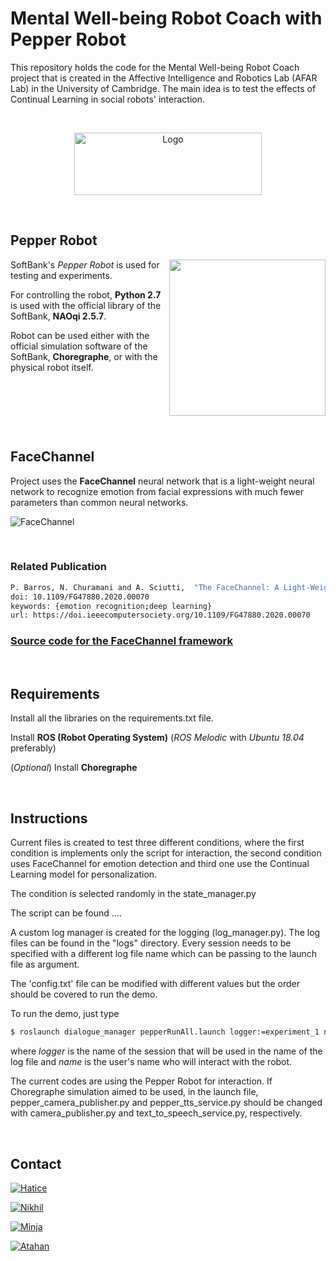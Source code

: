 # Mental Well-being Robot Coach with Pepper Robot

This repository holds the code for the Mental Well-being Robot Coach project that is created in the Affective Intelligence and Robotics Lab (AFAR Lab) in the University of Cambridge. The main idea is to test the effects of Continual Learning in social robots' interaction.

<!-- PROJECT LOGO -->
<br />
<p align="center">
  <a href="https://www.cl.cam.ac.uk/~hg410/people.html">
    <img src="img/Cambridge.png" alt="Logo" width="300" height="100">
  </a>
</p>

<p>&nbsp;</p>

## Pepper Robot

<img src="img/PepperRobot.png" align="right" width="250px" />

SoftBank's *Pepper Robot* is used for testing and experiments.

For controlling the robot, **Python 2.7** is used with the official library of the<br>SoftBank, **NAOqi 2.5.7**.

Robot can be used either with the official simulation software of the SoftBank,
 **Choregraphe**, or with the physical robot itself.

<p>&nbsp;</p>
<p>&nbsp;</p>
<p>&nbsp;</p>

## FaceChannel

Project uses the **FaceChannel** neural network that is a light-weight neural network to recognize emotion from facial expressions with much fewer parameters than common neural networks.


![FaceChannel](img/FaceChannel.png)

<br>

### Related Publication

```sh
P. Barros, N. Churamani and A. Sciutti,  "The FaceChannel: A Light-Weight Deep Neural Network for Facial Expression Recognition.," in 2020 15th IEEE International Conference on Automatic Face and Gesture Recognition (FG 2020) (FG), Buenos Aires, undefined, AR, 2020 pp. 449-453.
doi: 10.1109/FG47880.2020.00070
keywords: {emotion recognition;deep learning}
url: https://doi.ieeecomputersociety.org/10.1109/FG47880.2020.00070
```

### [Source code for the FaceChannel framework](https://github.com/pablovin/FaceChannel)

<br>

## Requirements

Install all the libraries on the requirements.txt file.

Install **ROS (Robot Operating System)** (*ROS Melodic* with *Ubuntu 18.04* preferably)

(*Optional*) Install **Choregraphe**

<br>

## Instructions

Current files is created to test three different conditions, where the first condition is implements only the script for interaction, the second condition uses FaceChannel for emotion detection and third one use the Continual Learning model for personalization.

The condition is selected randomly in the state_manager.py

The script can be found ....

A custom log manager is created for the logging (log_manager.py). The log files can be found in the "logs" directory. Every session needs to be specified with a different log file name which can be passing to the launch file as argument.

The 'config.txt' file can be modified with different values but the order should be covered to run the demo.

To run the demo, just type

```sh
$ roslaunch dialogue_manager pepperRunAll.launch logger:=experiment_1 name:=atahan
```

where *logger* is the name of the session that will be used in the name of the log file and *name* is the user's name who will interact with the robot.

The current codes are using the Pepper Robot for interaction. If Choregraphe simulation aimed to be used, in the launch file, pepper_camera_publisher.py and pepper_tts_service.py should be changed with camera_publisher.py and text_to_speech_service.py, respectively.

<br>

## Contact

[![Hatice](https://img.shields.io/badge/dr_hatice_gunes-hg410@cam.ac.uk-green?style=for-the-badge&logo=mail)](mailto:hg410@cam.ac.uk)

[![Nikhil](https://img.shields.io/badge/nikhil_churamani-nc528@cam.ac.uk-yellow?style=for-the-badge&logo=mail)](mailto:nc528@cam.ac.uk)

[![Minja](https://img.shields.io/badge/minja_axelsson-mwa29@cam.ac.uk-red?style=for-the-badge&logo=mail)](mailto:mwa29@cam.ac.uk)

[![Atahan](https://img.shields.io/badge/atahan_caldir-athncldr@ozu.edu.tr-blue?style=for-the-badge&logo=mail)](mailto:atahan.caldir@ozu.edu.tr)